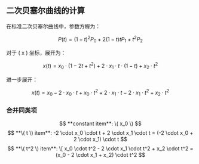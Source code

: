 ## 二次贝塞尔曲线的计算

在标准二次贝塞尔曲线中，参数方程为：

$$
P(t) = (1 - t)^2 P_0 + 2(1 - t)t P_1 + t^2 P_2
$$

对于 \( x \) 坐标，展开为：

$$
x(t) = x_0 \cdot (1 - 2t + t^2) + 2 \cdot x_1 \cdot t \cdot (1 - t) + x_2 \cdot t^2
$$

进一步展开：

$$
x(t) = x_0 - 2 \cdot x_0 \cdot t + x_0 \cdot t^2 + 2 \cdot x_1 \cdot t - 2 \cdot x_1 \cdot t^2 + x_2 \cdot t^2
$$

### 合并同类项

$$
**constant item**:
\( x_0 \)
$$
$$
**\( t \) item**:
-2 \cdot x_0 \cdot t + 2 \cdot x_1 \cdot t = (-2 \cdot x_0 + 2 \cdot x_1) \cdot t
$$
$$
**\( t^2 \) item**:
\[
x_0 \cdot t^2 - 2 \cdot x_1 \cdot t^2 + x_2 \cdot t^2 = (x_0 - 2 \cdot x_1 + x_2) \cdot t^2
$$
